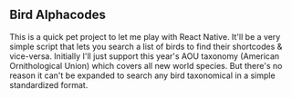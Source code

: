 ## Bird Alphacodes 

This is a quick pet project to let me play with React Native. It'll be a very simple script that lets you search a list of birds to find their shortcodes & vice-versa. Initially I'll just support this year's AOU taxonomy (American Ornithological Union) which covers all new world species. But there's no reason it can't be expanded to search any bird taxonomical in a simple standardized format. 

